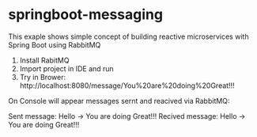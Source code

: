 # springboot-messaging
This exaple shows simple concept of building reactive microservices with Spring Boot using RabbitMQ 

1. Install RabitMQ
2. Import project in IDE and run 
3. Try in Brower: http://localhost:8080/message/You%20are%20doing%20Great!!!

On Console will appear messages sernt and reacived via RabbitMQ:

Sent message: Hello -> You are doing Great!!!
Recived message: Hello -> You are doing Great!!!


